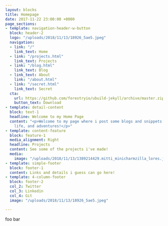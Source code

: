 ```yaml
---
layout: blocks
title: Homepage
date: 2017-11-22 23:00:00 +0000
page_sections:
- template: navigation-header-w-button
  block: header-2
  logo: "/uploads/2018/11/13/18926_5ae5.jpeg"
  navigation:
  - link: "/"
    link_text: Home
  - link: "/projects.html"
    link_text: Projects
  - link: "/blog.html"
    link_text: Blog
  - link_text: About
    link: "/about.html"
  - link: "/secret.html"
    link_text: Secret
  cta:
    url: https://github.com/forestryio/ubuild-jekyll/archive/master.zip
    button_text: Download
- template: detail-content
  block: text-1
  headline: Welcome to my Home Page
  content: "<p>Welcome to my page where i post some blogs and snippets about my coding,
    life, and adventures!</p>"
- template: content-feature
  block: feature-1
  media_alignment: Right
  headline: Projects
  content: See some of the projects i've made!
  media:
    image: "/uploads/2018/11/13/1389214429.mitti_minicharmzilla_lores.jpg"
- template: simple-footer
  block: footer-1
  content: Links and details i guess can go here!
- template: 4-column-footer
  block: footer-2
  col_2: Twitter
  col_3: Linkedin
  col_4: Git
  image: "/uploads/2018/11/13/18926_5ae5.jpeg"

---
```

foo bar